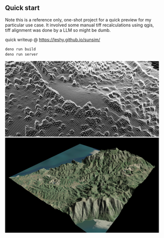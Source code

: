 ## Quick start

Note this is a reference only, one-shot project for a quick preview for my particular use case.
It involved some manual tiff recalculations using qgis, tiff alignment was done by a LLM so might be dumb.

quick writeup @ https://leshy.github.io/sunsim/

```sh
deno run build
deno run server
```

![wireframe](./misc/three_wireframe.png)
![wide](./misc/three_wide.png)
